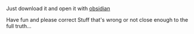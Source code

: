 Just download it and open it with [obsidian](https://obsidian.md/download)

Have fun and please correct Stuff that's wrong or not close enough to the full truth...